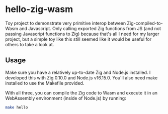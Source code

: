 # hello-zig-wasm

Toy project to demonstrate very primitive interop between Zig-compiled-to-Wasm and Javascript. Only calling exported Zig functions from JS (and not passing Javascript functions to Zig) because that's all I need for my larger project, but a simple toy like this still seemed like it would be useful for others to take a look at.

## Usage

Make sure you have a relatively up-to-date Zig and Node.js installed. I developed this with Zig 0.10.0 and Node.js v16.15.0. You'll also need make installed to use the Makefile provided.

With all three, you can compile the Zig code to Wasm and execute it in an WebAssembly environment (inside of Node.js) by running:

```sh
make hello
```